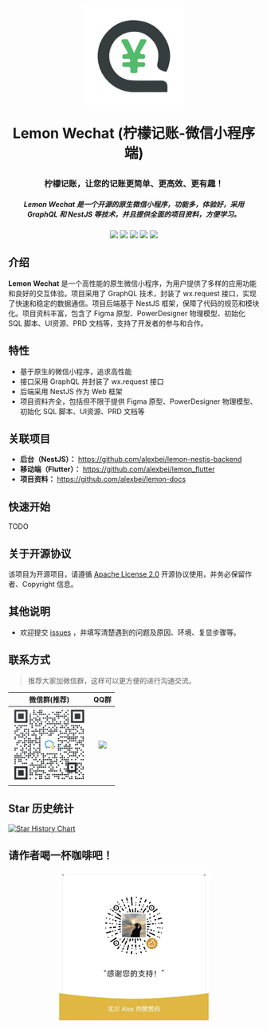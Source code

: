 <p align="center">
    <img src="https://raw.githubusercontent.com/alexbei/lemon-docs/main/images/logo/lemon-wechat-logo.png" alt="logo" width="200" height="200" />
</p>

<h1 align="center" style="margin: 30px 0 30px; font-weight: bold;">Lemon Wechat (柠檬记账-微信小程序端)</h1>
<h3 align="center">柠檬记账，让您的记账更简单、更高效、更有趣！</h3>
<h5 align="center">Lemon Wechat 是一个开源的原生微信小程序，功能多，体验好，采用 GraphQL 和 NestJS 等技术，并且提供全面的项目资料，方便学习。</h5>

<p align="center">    
    <a><img src="https://img.shields.io/github/stars/alexbei/lemon-wechat?style=social"></a>
    <a><img src="https://img.shields.io/github/forks/alexbei/lemon-wechat?style=social"></a>
    <a><img src="https://img.shields.io/github/issues/alexbei/lemon-wechat"></a>
    <a><img src="https://img.shields.io/github/repo-size/alexbei/lemon-wechat"></a>
    <a><img src="https://img.shields.io/github/license/alexbei/lemon-wechat"></a>
</p>



## 介绍

**Lemon Wechat** 是一个高性能的原生微信小程序，为用户提供了多样的应用功能和良好的交互体验。项目采用了 GraphQL 技术，封装了 wx.request 接口，实现了快速和稳定的数据通信。项目后端基于 NestJS 框架，保障了代码的规范和模块化。项目资料丰富，包含了 Figma 原型、PowerDesigner 物理模型、初始化 SQL 脚本、UI资源、PRD 文档等，支持了开发者的参与和合作。



## 特性

- 基于原生的微信小程序，追求高性能
- 接口采用 GraphQL 并封装了 wx.request 接口
- 后端采用 NestJS 作为 Web 框架
- 项目资料齐全，包括但不限于提供 Figma 原型、PowerDesigner 物理模型、初始化 SQL 脚本、UI资源、PRD 文档等



## 关联项目

- **后台（NestJS）：** https://github.com/alexbei/lemon-nestjs-backend
- **移动端（Flutter）：** https://github.com/alexbei/lemon_flutter
- **项目资料：** https://github.com/alexbei/lemon-docs



## 快速开始
TODO


## 关于开源协议

该项目为开源项目，请遵循 [Apache License 2.0](https://github.com/alexbei/lemon-wechat/blob/main/LICENSE) 开源协议使用，并务必保留作者、Copyright 信息。



## 其他说明

- 欢迎提交 [issues](https://github.com/alexbei/lemon-wechat/issues) ，并填写清楚遇到的问题及原因、环境、复显步骤等。



## 联系方式

> 推荐大家加微信群，这样可以更方便的进行沟通交流。

| 微信群(推荐) | QQ群 |
|:-:|:-:|
| <img src="https://raw.githubusercontent.com/alexbei/lemon-docs/main/images/wechat-group/wechat-group-qr.png" alt="qr" width="150" height="150" /> |  <a href="https://qm.qq.com/cgi-bin/qm/qr?k=2Qcv_tL-4hJQJpy8y41cpkx5tM-ENWaO&jump_from=webapi"><img src="https://img.shields.io/badge/%E5%8F%AF%E5%8A%A0-742462745-brightgreen"></a> |



## Star 历史统计

[![Star History Chart](https://api.star-history.com/svg?repos=alexbei/lemon-wechat&type=Date)](https://star-history.com/#alexbei/lemon-wechat&Date)



## 请作者喝一杯咖啡吧！

<p align="center">
    <img src="https://raw.githubusercontent.com/alexbei/lemon-docs/main/images/buy-me-a-coffee/wechat.jpg" alt=logo" width="300" height="300" />
</p>